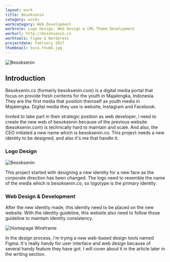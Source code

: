 ```yaml
---
layout: work
title: Besoksenin
category: works
workcategory: Web Development
workrole: Logo Design, Web Design & CMS Theme Development
workurl: http://besoksenin.co
worktools: Figma & Wordpress
projectdate: February 2017
thumbnail: bsco.thumb.jpg
---
```


![Besoksenin]({{site.baseurl}}/res/img/works/bsco.png)

## Introduction

Besoksenin.co (formerly besoksenin.com) is a digital media portal that focus on provide fresh contents for the youth in Majalengka, Indonesia. They are the first media that position themself as youth media in Majalengka. Digital media they use is website, Instagram and Facebook.

Invited to take part in their strategic position as web developer, i need to create the new web of besoksenin because of the previous website (besoksenin.com) is technically hard to maintain and scale. And also, the CEO initiated a new name which is besoksenin.co. This project needs a new identity to be designed, and also it's me that handle it.

### Logo Design

![Besoksenin]({{site.baseurl}}/res/img/works/bsco02.png)

This project started with designing a new identity for a new face as the corporate direction has been changed. The logo need to resemble the name of the media which is besoksenin.co, so logotype is the primary identity.

### Web Design & Development

After the new identity made, this identity need to be placed on the new website. With the identity guideline, this website also need to follow those guideline to maintain identity consistency.

![Homepage Wireframe]({{site.baseurl}}/res/img/works/bsco03.jpg)

In the design process, i'm trying a new web-based design tools named Figma. It's really handy for user interface and web design because of several handy feature they have got. I will cover about it in the article later in the writing section.